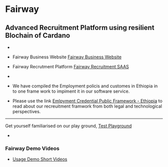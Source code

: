 # Fairway 
## Advanced Recruitment Platform using resilient Blochain of Cardano
-

- Fairway Business Website [Fairway Business Website](https://fairway.global/)
- Fairway Recrutment Platform [Fairway Recruitment SAAS](https://fairway.work/)

-

- We have compiled the Employment policis and customes in Ethiopia in to one frame work to impiment it in our software service.
- Please use the link [Emlpyment Credential Public Framework - Ethiopia](https://github.com/https-fairway-global/public-files/blob/main/Employment%20Credentials%20in%20Ethiopia%20-%20Public%20Framework%20.pdf) to read about our recreuitment framwork from both legal and technological perspectives.


---

Get yourself familiarised on our play ground, [Test Playground](https://test.fairway.work/)

-

### Fairway Demo Videos

- [Usage Demo Short Videos](https://www.youtube.com/watch?v=4pRClavTHpE&list=PLfzroa-7VhPaEhkvR0q9snLZm4eWGARm7)
